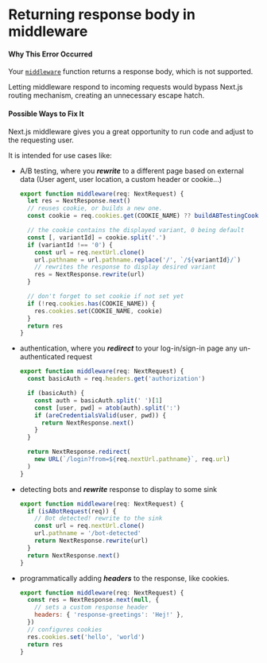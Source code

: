 # Returning response body in middleware

#### Why This Error Occurred

Your [`middleware`](https://nextjs.org/docs/advanced-features/middleware) function returns a response body, which is not supported.

Letting middleware respond to incoming requests would bypass Next.js routing mechanism, creating an unnecessary escape hatch.

#### Possible Ways to Fix It

Next.js middleware gives you a great opportunity to run code and adjust to the requesting user.

It is intended for use cases like:

- A/B testing, where you **_rewrite_** to a different page based on external data (User agent, user location, a custom header or cookie...)

  ```js
  export function middleware(req: NextRequest) {
    let res = NextResponse.next()
    // reuses cookie, or builds a new one.
    const cookie = req.cookies.get(COOKIE_NAME) ?? buildABTestingCookie()

    // the cookie contains the displayed variant, 0 being default
    const [, variantId] = cookie.split('.')
    if (variantId !== '0') {
      const url = req.nextUrl.clone()
      url.pathname = url.pathname.replace('/', `/${variantId}/`)
      // rewrites the response to display desired variant
      res = NextResponse.rewrite(url)
    }

    // don't forget to set cookie if not set yet
    if (!req.cookies.has(COOKIE_NAME)) {
      res.cookies.set(COOKIE_NAME, cookie)
    }
    return res
  }
  ```

- authentication, where you **_redirect_** to your log-in/sign-in page any un-authenticated request

  ```js
  export function middleware(req: NextRequest) {
    const basicAuth = req.headers.get('authorization')

    if (basicAuth) {
      const auth = basicAuth.split(' ')[1]
      const [user, pwd] = atob(auth).split(':')
      if (areCredentialsValid(user, pwd)) {
        return NextResponse.next()
      }
    }

    return NextResponse.redirect(
      new URL(`/login?from=${req.nextUrl.pathname}`, req.url)
    )
  }
  ```

- detecting bots and **_rewrite_** response to display to some sink

  ```js
  export function middleware(req: NextRequest) {
    if (isABotRequest(req)) {
      // Bot detected! rewrite to the sink
      const url = req.nextUrl.clone()
      url.pathname = '/bot-detected'
      return NextResponse.rewrite(url)
    }
    return NextResponse.next()
  }
  ```

- programmatically adding **_headers_** to the response, like cookies.

  ```js
  export function middleware(req: NextRequest) {
    const res = NextResponse.next(null, {
      // sets a custom response header
      headers: { 'response-greetings': 'Hej!' },
    })
    // configures cookies
    res.cookies.set('hello', 'world')
    return res
  }
  ```
